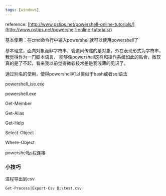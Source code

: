 ```yaml
---
tags: [windows]
---
```


reference:
[http://www.pstips.net/powershell-online-tutorials/](http://www.pstips.net/powershell-online-tutorials/)

基本使用：在cmd命令行中输入powershell就可以使用powershell了

基本理念，面向对象而非字符串，管道间传递的是对象，外在表现形式为字符串，我觉得作为一门脚本语言，
能够像powershell这样和操作系统如此的贴合，微软真的是了不起，看来我以前觉得微软技术差是我浅薄的见识了。

通过别名的使用，使得powershell可以类似于bash或者sql语法

powershell_ise.exe

powershell.exe

Get-Member

Get-Alias

Get-Help

Select-Object

Where-Object


powershell远程连接


### 小技巧

进程导出到csv
```
Get-Process|Export-Csv D:\test.csv
```
